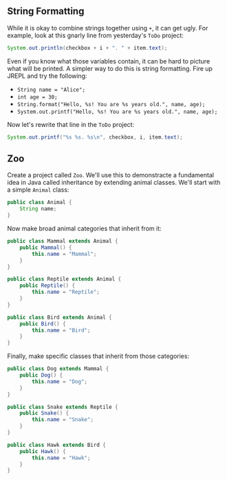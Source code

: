 ## String Formatting

While it is okay to combine strings together using `+`, it can get ugly. For example, look at this gnarly line from yesterday's `ToDo` project:

```java
System.out.println(checkbox + i + ". " + item.text);
```

Even if you know what those variables contain, it can be hard to picture what will be printed. A simpler way to do this is string formatting. Fire up JREPL and try the following:

* `String name = "Alice";`
* `int age = 30;`
* `String.format("Hello, %s! You are %s years old.", name, age);`
* `System.out.printf("Hello, %s! You are %s years old.", name, age);`

Now let's rewrite that line in the `ToDo` project:

```java
System.out.printf("%s %s. %s\n", checkbox, i, item.text);
```

## Zoo

Create a project called `Zoo`. We'll use this to demonstracte a fundamental idea in Java called inheritance by extending animal classes. We'll start with a simple `Animal` class:

```java
public class Animal {
    String name;
}
```

Now make broad animal categories that inherit from it:

```java
public class Mammal extends Animal {
    public Mammal() {
        this.name = "Mammal";
    }
}
```

```java
public class Reptile extends Animal {
    public Reptile() {
        this.name = "Reptile";
    }
}
```

```java
public class Bird extends Animal {
    public Bird() {
        this.name = "Bird";
    }
}
```

Finally, make specific classes that inherit from those categories:

```java
public class Dog extends Mammal {
    public Dog() {
        this.name = "Dog";
    }
}
```

```java
public class Snake extends Reptile {
    public Snake() {
        this.name = "Snake";
    }
}
```

```java
public class Hawk extends Bird {
    public Hawk() {
        this.name = "Hawk";
    }
}
```
